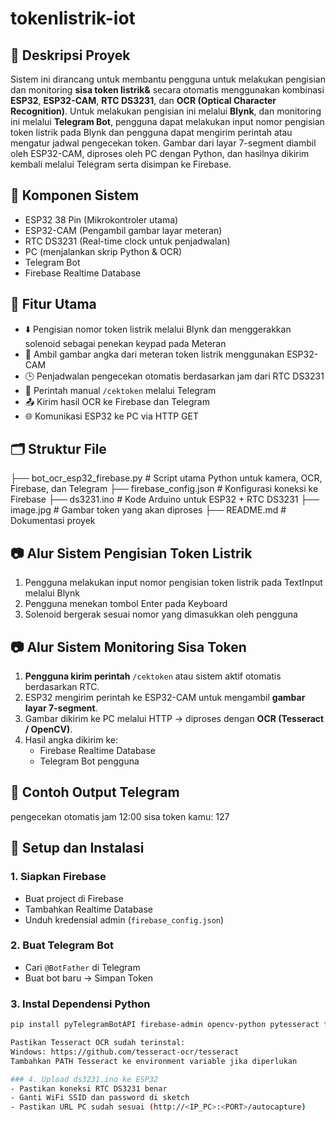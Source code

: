 # tokenlistrik-iot

## 📘 Deskripsi Proyek
Sistem ini dirancang untuk membantu pengguna untuk melakukan pengisian dan monitoring **sisa token listrik&** secara otomatis menggunakan kombinasi **ESP32**, **ESP32-CAM**, **RTC DS3231**, dan **OCR (Optical Character Recognition)**.
Untuk melakukan pengisian ini melalui **Blynk**, dan monitoring ini melalui **Telegram Bot**, pengguna dapat melakukan input nomor pengisian token listrik pada Blynk dan pengguna dapat mengirim perintah atau mengatur jadwal pengecekan token. Gambar dari layar 7-segment diambil oleh ESP32-CAM, diproses oleh PC dengan Python, dan hasilnya dikirim kembali melalui Telegram serta disimpan ke Firebase.


## 🧩 Komponen Sistem
- ESP32 38 Pin (Mikrokontroler utama)
- ESP32-CAM (Pengambil gambar layar meteran)
- RTC DS3231 (Real-time clock untuk penjadwalan)
- PC (menjalankan skrip Python & OCR)
- Telegram Bot
- Firebase Realtime Database

## 🚀 Fitur Utama
- ⬇️ Pengisian nomor token listrik melalui Blynk dan menggerakkan solenoid sebagai penekan keypad pada Meteran
- 📸 Ambil gambar angka dari meteran token listrik menggunakan ESP32-CAM
- 🕒 Penjadwalan pengecekan otomatis berdasarkan jam dari RTC DS3231
- 🤖 Perintah manual `/cektoken` melalui Telegram
- 📤 Kirim hasil OCR ke Firebase dan Telegram
- 🌐 Komunikasi ESP32 ke PC via HTTP GET

## 🗂 Struktur File
├── bot_ocr_esp32_firebase.py       # Script utama Python untuk kamera, OCR, Firebase, dan Telegram
├── firebase_config.json            # Konfigurasi koneksi ke Firebase
├── ds3231.ino                      # Kode Arduino untuk ESP32 + RTC DS3231
├── image.jpg                       # Gambar token yang akan diproses
├── README.md                       # Dokumentasi proyek

## 📷 Alur Sistem Pengisian Token Listrik
1. Pengguna melakukan input nomor pengisian token listrik pada TextInput melalui Blynk
2. Pengguna menekan tombol Enter pada Keyboard
3. Solenoid bergerak sesuai nomor yang dimasukkan oleh pengguna

## 📷 Alur Sistem Monitoring Sisa Token
1. **Pengguna kirim perintah** `/cektoken` atau sistem aktif otomatis berdasarkan RTC.
2. ESP32 mengirim perintah ke ESP32-CAM untuk mengambil **gambar layar 7-segment**.
3. Gambar dikirim ke PC melalui HTTP → diproses dengan **OCR (Tesseract / OpenCV)**.
4. Hasil angka dikirim ke:
   - Firebase Realtime Database
   - Telegram Bot pengguna

## 💬 Contoh Output Telegram
pengecekan otomatis jam 12:00
sisa token kamu:
127

## 🔧 Setup dan Instalasi
### 1. Siapkan Firebase
- Buat project di Firebase
- Tambahkan Realtime Database
- Unduh kredensial admin (`firebase_config.json`)

### 2. Buat Telegram Bot
- Cari `@BotFather` di Telegram
- Buat bot baru → Simpan Token

### 3. Instal Dependensi Python
```bash
pip install pyTelegramBotAPI firebase-admin opencv-python pytesseract flask requests

Pastikan Tesseract OCR sudah terinstal:
Windows: https://github.com/tesseract-ocr/tesseract
Tambahkan PATH Tesseract ke environment variable jika diperlukan

### 4. Upload ds3231.ino ke ESP32
- Pastikan koneksi RTC DS3231 benar
- Ganti WiFi SSID dan password di sketch
- Pastikan URL PC sudah sesuai (http://<IP_PC>:<PORT>/autocapture)
